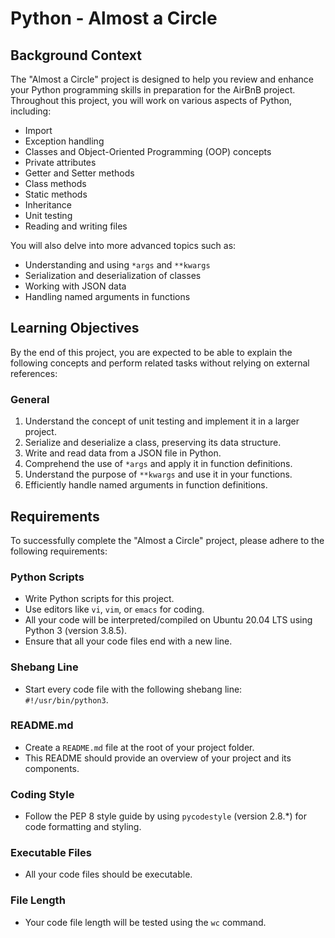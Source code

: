 # Python - Almost a Circle

## Background Context

The "Almost a Circle" project is designed to help you review and enhance your Python programming skills in preparation for the AirBnB project. Throughout this project, you will work on various aspects of Python, including:

- Import
- Exception handling
- Classes and Object-Oriented Programming (OOP) concepts
- Private attributes
- Getter and Setter methods
- Class methods
- Static methods
- Inheritance
- Unit testing
- Reading and writing files

You will also delve into more advanced topics such as:

- Understanding and using `*args` and `**kwargs`
- Serialization and deserialization of classes
- Working with JSON data
- Handling named arguments in functions

## Learning Objectives

By the end of this project, you are expected to be able to explain the following concepts and perform related tasks without relying on external references:

### General
1. Understand the concept of unit testing and implement it in a larger project.
2. Serialize and deserialize a class, preserving its data structure.
3. Write and read data from a JSON file in Python.
4. Comprehend the use of `*args` and apply it in function definitions.
5. Understand the purpose of `**kwargs` and use it in your functions.
6. Efficiently handle named arguments in function definitions.

## Requirements

To successfully complete the "Almost a Circle" project, please adhere to the following requirements:

### Python Scripts
- Write Python scripts for this project.
- Use editors like `vi`, `vim`, or `emacs` for coding.
- All your code will be interpreted/compiled on Ubuntu 20.04 LTS using Python 3 (version 3.8.5).
- Ensure that all your code files end with a new line.

### Shebang Line
- Start every code file with the following shebang line: `#!/usr/bin/python3`.

### README.md
- Create a `README.md` file at the root of your project folder.
- This README should provide an overview of your project and its components.

### Coding Style
- Follow the PEP 8 style guide by using `pycodestyle` (version 2.8.*) for code formatting and styling.

### Executable Files
- All your code files should be executable.

### File Length
- Your code file length will be tested using the `wc` command.

